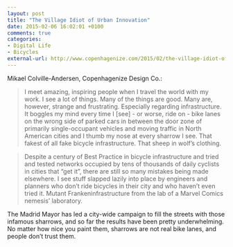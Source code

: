 ```yaml
---
layout: post
title: "The Village Idiot of Urban Innovation"
date: 2015-02-06 16:02:01 +0100
comments: true
categories: 
- Digital Life
- Bicycles
external-url: http://www.copenhagenize.com/2015/02/the-village-idiot-of-urban-innovation.html
---
```


Mikael Colville-Andersen, Copenhagenize Design Co.:

> I meet amazing, inspiring people when I travel the world with my work. I see a lot of things. Many of the things are good. Many are, however, strange and frustrating. Especially regarding infrastructure. It boggles my mind every time I [see] - or worse, ride on - bike lanes on the wrong side of parked cars in between the door zone of primarily single-occupant vehicles and moving traffic in North American cities and I thumb my nose at every sharrow I see. That fakest of all fake bicycle infrastructure. That sheep in wolf’s clothing.

> Despite a century of Best Practice in bicycle infrastructure and tried and tested networks occupied by tens of thousands of daily cyclists in cities that “get it”, there are still so many mistakes being made elsewhere. I see stuff slapped lazily into place by engineers and planners who don’t ride bicycles in their city and who haven’t even tried it. Mutant Frankeninfrastructure from the lab of a Marvel Comics nemesis’ laboratory.

The Madrid Mayor has led a city-wide campaign to fill the streets with those infamous sharrows, and so far the results have been pretty underwhelming. No matter how nice you paint them, sharrows are not real bike lanes, and people don’t trust them.